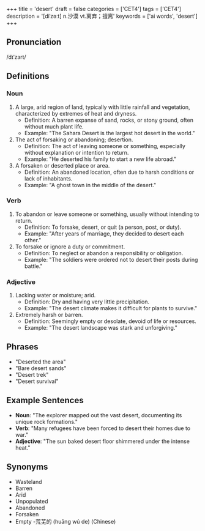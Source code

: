 +++
title = 'desert'
draft = false
categories = ['CET4']
tags = ['CET4']
description = '[diˈzəːt] n.沙漠 vt.离弃；擅离'
keywords = ['ai words', 'desert']
+++

## Pronunciation
/dɪˈzɜrt/

## Definitions
### Noun
1. A large, arid region of land, typically with little rainfall and vegetation, characterized by extremes of heat and dryness.
   - Definition: A barren expanse of sand, rocks, or stony ground, often without much plant life.
   - Example: "The Sahara Desert is the largest hot desert in the world."
2. The act of forsaking or abandoning; desertion.
   - Definition: The act of leaving someone or something, especially without explanation or intention to return.
   - Example: "He deserted his family to start a new life abroad."
3. A forsaken or deserted place or area.
   - Definition: An abandoned location, often due to harsh conditions or lack of inhabitants.
   - Example: "A ghost town in the middle of the desert."

### Verb
1. To abandon or leave someone or something, usually without intending to return.
   - Definition: To forsake, desert, or quit (a person, post, or duty).
   - Example: "After years of marriage, they decided to desert each other."
2. To forsake or ignore a duty or commitment.
   - Definition: To neglect or abandon a responsibility or obligation.
   - Example: "The soldiers were ordered not to desert their posts during battle."

### Adjective
1. Lacking water or moisture; arid.
   - Definition: Dry and having very little precipitation.
   - Example: "The desert climate makes it difficult for plants to survive."
2. Extremely harsh or barren.
   - Definition: Seemingly empty or desolate, devoid of life or resources.
   - Example: "The desert landscape was stark and unforgiving."

## Phrases
- "Deserted the area"
- "Bare desert sands"
- "Desert trek"
- "Desert survival"

## Example Sentences
- **Noun**: "The explorer mapped out the vast desert, documenting its unique rock formations."
- **Verb**: "Many refugees have been forced to desert their homes due to war."
- **Adjective**: "The sun baked desert floor shimmered under the intense heat."

## Synonyms
- Wasteland
- Barren
- Arid
- Unpopulated
- Abandoned
- Forsaken
- Empty
-荒芜的 (huāng wú de) (Chinese)
